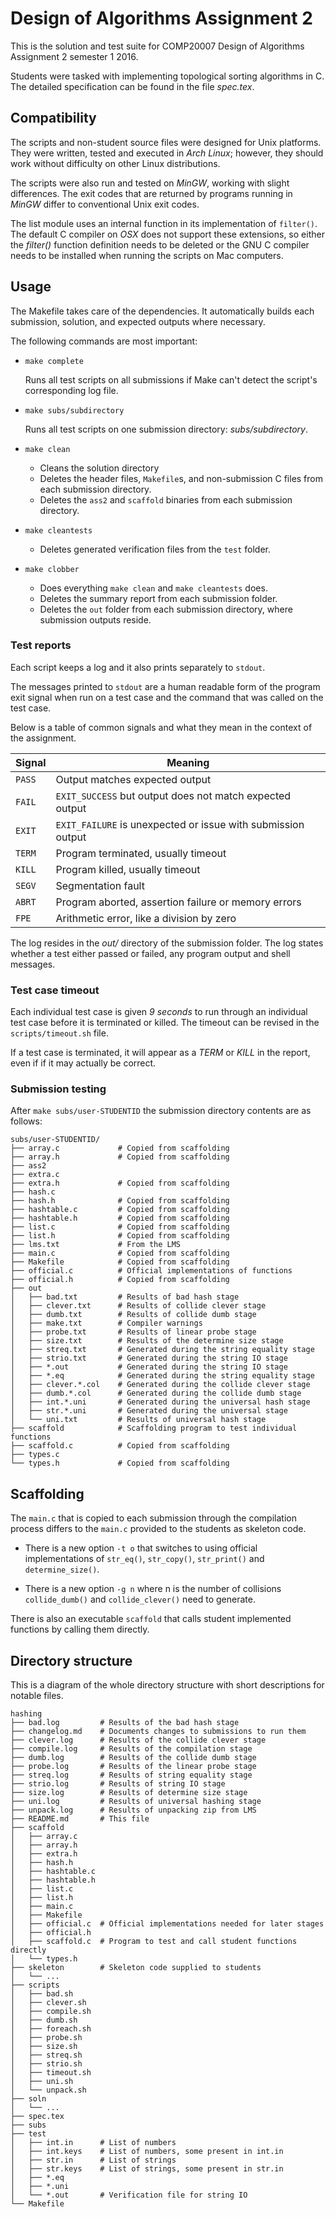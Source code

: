 Design of Algorithms Assignment 2
=================================

This is the solution and test suite for COMP20007 Design of Algorithms
Assignment 2 semester 1 2016.

Students were tasked with implementing topological sorting algorithms in C.
The detailed specification can be found in the file _spec.tex_.

Compatibility
-------------

The scripts and non-student source files were designed for Unix platforms. They
were written, tested and executed in _Arch Linux_; however, they should work
without difficulty on other Linux distributions.

The scripts were also run and tested on _MinGW_, working with slight
differences. The exit codes that are returned by programs running in _MinGW_
differ to conventional Unix exit codes.

The list module uses an internal function in its implementation of `filter()`.
The default C compiler on _OSX_ does not support these extensions, so either
the _filter()_ function definition needs to be deleted or the GNU C compiler
needs to be installed when running the scripts on Mac computers.

Usage
-----

The Makefile takes care of the dependencies. It automatically builds each
submission, solution, and expected outputs where necessary.

The following commands are most important:

+   `make complete`

    Runs all test scripts on all submissions if Make can't detect the
    script's corresponding log file.

+   `make subs/subdirectory`

    Runs all test scripts on one submission directory: _subs/subdirectory_.

+   `make clean`
    + Cleans the solution directory
    + Deletes the header files, `Makefile`s, and non-submission C files from
      each submission directory.
    + Deletes the `ass2` and `scaffold` binaries from each submission directory.

+   `make cleantests`
    + Deletes generated verification files from the `test` folder.

+   `make clobber`
    + Does everything `make clean` and `make cleantests` does.
    + Deletes the summary report from each submission folder.
    + Deletes the `out` folder from each submission directory, where
      submission outputs reside.

### Test reports ###

Each script keeps a log and it also prints separately to `stdout`.

The messages printed to `stdout` are a human readable form of the program exit
signal when run on a test case and the command that was called on the test case.

Below is a table of common signals and what they mean in the context of the
assignment.

| Signal | Meaning                                                      |
| ------ | ------------------------------------------------------------ |
| `PASS` | Output matches expected output                               |
| `FAIL` | `EXIT_SUCCESS` but output does not match expected output     |
| `EXIT` | `EXIT_FAILURE` is unexpected or issue with submission output |
| `TERM` | Program terminated, usually timeout                          |
| `KILL` | Program killed, usually timeout                              |
| `SEGV` | Segmentation fault                                           |
| `ABRT` | Program aborted, assertion failure or memory errors          |
| `FPE`  | Arithmetic error, like a division by zero                    |

The log resides in the _out/_ directory of the submission folder. The log
states whether a test either passed or failed, any program output and shell
messages.

### Test case timeout ###

Each individual test case is given *9 seconds* to run through an individual
test case before it is terminated or killed. The timeout can be revised in
the `scripts/timeout.sh` file.

If a test case is terminated, it will appear as a *TERM* or *KILL* in the
report, even if if it may actually be correct.

### Submission testing ###

After `make subs/user-STUDENTID` the submission directory contents are as
follows:

    subs/user-STUDENTID/
    ├── array.c             # Copied from scaffolding
    ├── array.h             # Copied from scaffolding
    ├── ass2
    ├── extra.c
    ├── extra.h             # Copied from scaffolding
    ├── hash.c
    ├── hash.h              # Copied from scaffolding
    ├── hashtable.c         # Copied from scaffolding
    ├── hashtable.h         # Copied from scaffolding
    ├── list.c              # Copied from scaffolding
    ├── list.h              # Copied from scaffolding
    ├── lms.txt             # From the LMS
    ├── main.c              # Copied from scaffolding
    ├── Makefile            # Copied from scaffolding
    ├── official.c          # Official implementations of functions
    ├── official.h          # Copied from scaffolding
    ├── out
    │   ├── bad.txt         # Results of bad hash stage
    │   ├── clever.txt      # Results of collide clever stage
    │   ├── dumb.txt        # Results of collide dumb stage
    │   ├── make.txt        # Compiler warnings
    │   ├── probe.txt       # Results of linear probe stage
    │   ├── size.txt        # Results of the determine size stage
    │   ├── streq.txt       # Generated during the string equality stage
    │   ├── strio.txt       # Generated during the string IO stage
    │   ├── *.out           # Generated during the string IO stage
    │   ├── *.eq            # Generated during the string equality stage
    │   ├── clever.*.col    # Generated during the collide clever stage
    │   ├── dumb.*.col      # Generated during the collide dumb stage
    │   ├── int.*.uni       # Generated during the universal hash stage
    │   ├── str.*.uni       # Generated during the universal stage
    │   └── uni.txt         # Results of universal hash stage
    ├── scaffold            # Scaffolding program to test individual functions
    ├── scaffold.c          # Copied from scaffolding
    ├── types.c
    └── types.h             # Copied from scaffolding

Scaffolding
-----------

The `main.c` that is copied to each submission through the compilation process
differs to the `main.c` provided to the students as skeleton code.

+   There is a new option `-t o` that switches to using official
    implementations of `str_eq()`, `str_copy()`, `str_print()` and
    `determine_size()`.

+   There is a new option `-g n` where n is the number of collisions
    `collide_dumb()` and `collide_clever()` need to generate.

There is also an executable `scaffold` that calls student implemented functions
by calling them directly.

Directory structure
-------------------

This is a diagram of the whole directory structure with short descriptions for
notable files.

    hashing
    ├── bad.log         # Results of the bad hash stage
    ├── changelog.md    # Documents changes to submissions to run them
    ├── clever.log      # Results of the collide clever stage
    ├── compile.log     # Results of the compilation stage
    ├── dumb.log        # Results of the collide dumb stage
    ├── probe.log       # Results of the linear probe stage
    ├── streq.log       # Results of string equality stage
    ├── strio.log       # Results of string IO stage
    ├── size.log        # Results of determine size stage
    ├── uni.log         # Results of universal hashing stage
    ├── unpack.log      # Results of unpacking zip from LMS
    ├── README.md       # This file
    ├── scaffold
    │   ├── array.c
    │   ├── array.h
    │   ├── extra.h
    │   ├── hash.h
    │   ├── hashtable.c
    │   ├── hashtable.h
    │   ├── list.c
    │   ├── list.h
    │   ├── main.c
    │   ├── Makefile
    │   ├── official.c  # Official implementations needed for later stages
    │   ├── official.h
    │   ├── scaffold.c  # Program to test and call student functions directly
    │   └── types.h
    ├── skeleton        # Skeleton code supplied to students
    │   └── ...
    ├── scripts
    │   ├── bad.sh
    │   ├── clever.sh
    │   ├── compile.sh
    │   ├── dumb.sh
    │   ├── foreach.sh
    │   ├── probe.sh
    │   ├── size.sh
    │   ├── streq.sh
    │   ├── strio.sh
    │   ├── timeout.sh
    │   ├── uni.sh
    │   └── unpack.sh
    ├── soln
    │   └── ...
    ├── spec.tex
    ├── subs
    ├── test
    │   ├── int.in      # List of numbers
    │   ├── int.keys    # List of numbers, some present in int.in
    │   ├── str.in      # List of strings
    │   ├── str.keys    # List of strings, some present in str.in
    │   ├── *.eq
    │   ├── *.uni
    │   └── *.out       # Verification file for string IO
    └── Makefile

